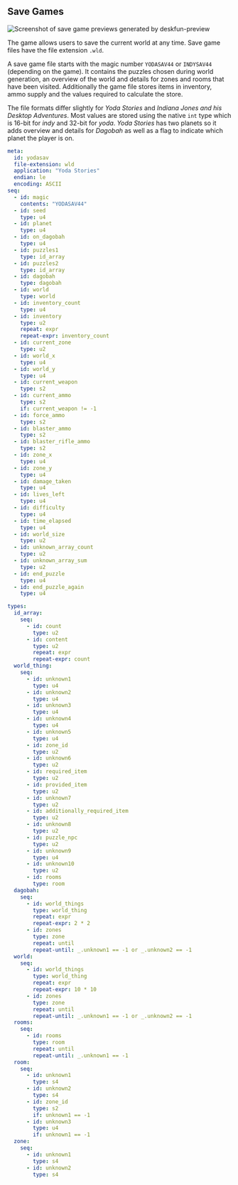 Save Games
----------

![Screenshot of save game previews generated by deskfun-preview](images/save-games.png)

The game allows users to save the current world at any time. Save game files have the file extension `.wld`.

A save game file starts with the magic number `YODASAV44` or `INDYSAV44` (depending on the game). It contains the puzzles chosen during world generation, an overview of the world and details for zones and rooms that have been visited. Additionally the game file stores items in inventory, ammo supply and the values required to calculate the store.

The file formats differ slightly for *Yoda Stories* and *Indiana Jones and his Desktop Adventures*. Most values are stored using the native `int` type which is 16-bit for *indy* and 32-bit for *yoda*. *Yoda Stories* has two planets so it adds overview and details for *Dagobah* as well as a flag to indicate which planet the player is on.

```yaml
meta:
  id: yodasav
  file-extension: wld
  application: "Yoda Stories"
  endian: le
  encoding: ASCII
seq:
  - id: magic
    contents: "YODASAV44"
  - id: seed
    type: u4
  - id: planet
    type: u4
  - id: on_dagobah
    type: u4
  - id: puzzles1
    type: id_array
  - id: puzzles2
    type: id_array
  - id: dagobah
    type: dagobah
  - id: world
    type: world
  - id: inventory_count
    type: u4
  - id: inventory
    type: u2
    repeat: expr
    repeat-expr: inventory_count
  - id: current_zone
    type: u2
  - id: world_x
    type: u4
  - id: world_y
    type: u4
  - id: current_weapon
    type: s2
  - id: current_ammo
    type: s2
    if: current_weapon != -1
  - id: force_ammo
    type: s2
  - id: blaster_ammo
    type: s2
  - id: blaster_rifle_ammo
    type: s2
  - id: zone_x
    type: u4
  - id: zone_y
    type: u4
  - id: damage_taken
    type: u4
  - id: lives_left
    type: u4
  - id: difficulty
    type: u4
  - id: time_elapsed
    type: u4
  - id: world_size
    type: u2
  - id: unknown_array_count
    type: u2
  - id: unknown_array_sum
    type: u2
  - id: end_puzzle
    type: u4
  - id: end_puzzle_again
    type: u4

types:
  id_array:
    seq:
      - id: count
        type: u2
      - id: content
        type: u2
        repeat: expr
        repeat-expr: count
  world_thing:
    seq:
      - id: unknown1
        type: u4
      - id: unknown2
        type: u4
      - id: unknown3
        type: u4
      - id: unknown4
        type: u4
      - id: unknown5
        type: u4
      - id: zone_id
        type: u2
      - id: unknown6
        type: u2
      - id: required_item
        type: u2
      - id: provided_item
        type: u2
      - id: unknown7
        type: u2
      - id: additionally_required_item
        type: u2
      - id: unknown8
        type: u2
      - id: puzzle_npc
        type: u2
      - id: unknown9
        type: u4
      - id: unknown10
        type: u2
      - id: rooms
        type: room
  dagobah:
    seq:
      - id: world_things
        type: world_thing
        repeat: expr
        repeat-expr: 2 * 2
      - id: zones
        type: zone
        repeat: until
        repeat-until: _.unknown1 == -1 or _.unknown2 == -1
  world:
    seq:
      - id: world_things
        type: world_thing
        repeat: expr
        repeat-expr: 10 * 10
      - id: zones
        type: zone
        repeat: until
        repeat-until: _.unknown1 == -1 or _.unknown2 == -1
  rooms:
    seq:
      - id: rooms
        type: room
        repeat: until
        repeat-until: _.unknown1 == -1
  room:
    seq:
      - id: unknown1
        type: s4
      - id: unknown2
        type: s4
      - id: zone_id
        type: s2
        if: unknown1 == -1
      - id: unknown3
        type: u4
        if: unknown1 == -1
  zone:
    seq:
      - id: unknown1
        type: s4
      - id: unknown2
        type: s4
```
